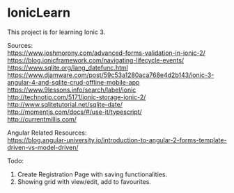 # IonicLearn

This project is for learning Ionic 3.

Sources:<br>
https://www.joshmorony.com/advanced-forms-validation-in-ionic-2/
<br>https://blog.ionicframework.com/navigating-lifecycle-events/
<br>https://www.sqlite.org/lang_datefunc.html
<br>https://www.djamware.com/post/59c53a1280aca768e4d2b143/ionic-3-angular-4-and-sqlite-crud-offline-mobile-app
<br>https://www.9lessons.info/search/label/ionic
<br>http://technotip.com/5171/ionic-storage-ionic-2/
<br>http://www.sqlitetutorial.net/sqlite-date/
<br>http://momentjs.com/docs/#/use-it/typescript/
<br>http://currentmillis.com/

Angular Related Resources:<br>
https://blog.angular-university.io/introduction-to-angular-2-forms-template-driven-vs-model-driven/


Todo:
1) Create Registration Page with saving functionalities.
2) Showing grid with view/edit, add to favourites.
